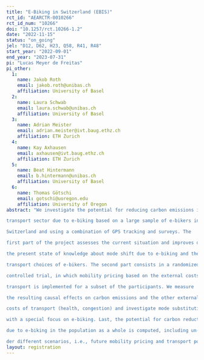 ```yaml
---
title: "E-Biking in Switzerland (EBIS)"
rct_id: "AEARCTR-0010266"
rct_id_num: "10266"
doi: "10.1257/rct.10266-1.2"
date: "2022-11-15"
status: "on_going"
jel: "D12, D62, H23, Q58, R41, R48"
start_year: "2022-09-01"
end_year: "2023-07-31"
pi: "Lucas Meyer de Freitas"
pi_other:
  1:
    name: Jakob Roth
    email: jakob.roth@unibas.ch
    affiliation: University of Basel
  2:
    name: Laura Schwab
    email: laura.schwab@unibas.ch
    affiliation: University of Basel
  3:
    name: Adrian Meister
    email: adrian.meister@ivt.baug.ethz.ch
    affiliation: ETH Zurich
  4:
    name: Kay Axhausen
    email: axhausen@ivt.baug.ethz.ch
    affiliation: ETH Zurich
  5:
    name: Beat Hintermann
    email: b.hintermann@unibas.ch
    affiliation: University of Basel
  6:
    name: Thomas Götschi
    email: gotschi@uoregon.edu
    affiliation: University of Oregon
abstract: "We investigate the potential for reducing carbon emissions in the 
transport sector due to e-biking based on a large sample of e-bikers in 
Switzerland and using a combination of GPS tracking and surveys. The 
first part of the project assesses the current situation and improves on 
the present state of knowledge about mode shift due to e-biking and the 
transport choices of e-bikers. The second part consists in a randomized 
controlled trial, in which mobility pricing based on the external costs of 
transport is implemented for a subset of the participants. We measure 
the resulting causal effects on carbon emissions and the other external 
costs of transport (health, congestion) and investigate mode substitution, 
with a special focus on e-biking. Last, the potential for carbon reductions 
due to e-biking in the population as a whole is computed, including un-
der different scenarios, i.e., future mobility pricing and transport policies. "
layout: registration
---
```


